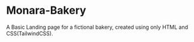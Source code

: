 # Monara-Bakery

A Basic Landing page for a fictional bakery, created using only HTML and CSS(TailwindCSS).
